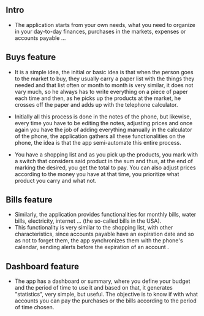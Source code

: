 ## Intro

   * The application starts from your own needs, what you need to organize in your day-to-day finances, purchases in the markets, expenses or accounts payable ...
   
## Buys feature

   * It is a simple idea, the initial or basic idea is that when the person goes to the market to buy, they usually carry a paper list with the things they needed and that list often or month to month is very similar, it does not vary much, so he always has to write everything on a piece of paper each time and then, as he picks up the products at the market, he crosses off the paper and adds up with the telephone calculator.

   * Initially all this process is done in the notes of the phone, but likewise, every time you have to be editing the notes, adjusting prices and once again you have the job of adding everything manually in the calculator of the phone, the application gathers all these functionalities on the phone, the idea is that the app semi-automate this entire process.

   * You have a shopping list and as you pick up the products, you mark with a switch that considers said product in the sum and thus, at the end of marking the desired, you get the total to pay. You can also adjust prices according to the money you have at that time, you prioritize what product you carry and what not.

## Bills feature

   * Similarly, the application provides functionalities for monthly bills, water bills, electricity, internet ... (the so-called bills in the USA).
   * This functionality is very similar to the shopping list, with other characteristics, since accounts payable have an expiration date and so as not to forget them, the app synchronizes them with the phone's calendar, sending alerts before the expiration of an account .
   
## Dashboard feature

   * The app has a dashboard or summary, where you define your budget and the period of time to use it and based on that, it generates "statistics", very simple, but useful. The objective is to know if with what accounts you can pay the purchases or the bills according to the period of time chosen.
